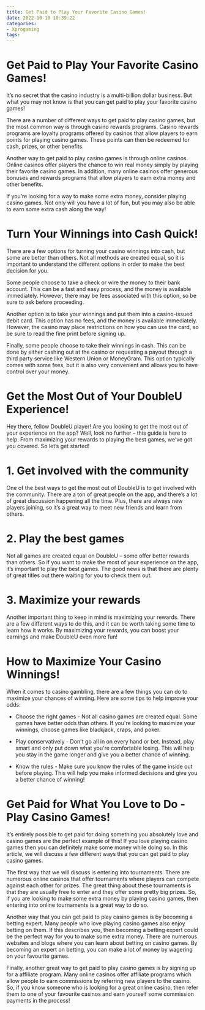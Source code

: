 ```yaml
---
title: Get Paid to Play Your Favorite Casino Games!
date: 2022-10-10 10:39:22
categories:
- Xprogaming
tags:
---
```



#  Get Paid to Play Your Favorite Casino Games!

It’s no secret that the casino industry is a multi-billion dollar business. But what you may not know is that you can get paid to play your favorite casino games!

There are a number of different ways to get paid to play casino games, but the most common way is through casino rewards programs. Casino rewards programs are loyalty programs offered by casinos that allow players to earn points for playing casino games. These points can then be redeemed for cash, prizes, or other benefits.

Another way to get paid to play casino games is through online casinos. Online casinos offer players the chance to win real money simply by playing their favorite casino games. In addition, many online casinos offer generous bonuses and rewards programs that allow players to earn extra money and other benefits.

If you’re looking for a way to make some extra money, consider playing casino games. Not only will you have a lot of fun, but you may also be able to earn some extra cash along the way!

#  Turn Your Winnings into Cash Quick!

There are a few options for turning your casino winnings into cash, but some are better than others. Not all methods are created equal, so it is important to understand the different options in order to make the best decision for you.

Some people choose to take a check or wire the money to their bank account. This can be a fast and easy process, and the money is available immediately. However, there may be fees associated with this option, so be sure to ask before proceeding.

Another option is to take your winnings and put them into a casino-issued debit card. This option has no fees, and the money is available immediately. However, the casino may place restrictions on how you can use the card, so be sure to read the fine print before signing up.

Finally, some people choose to take their winnings in cash. This can be done by either cashing out at the casino or requesting a payout through a third party service like Western Union or MoneyGram. This option typically comes with some fees, but it is also very convenient and allows you to have control over your money.

#  Get the Most Out of Your DoubleU Experience!

Hey there, fellow DoubleU player! Are you looking to get the most out of your experience on the app? Well, look no further – this guide is here to help. From maximizing your rewards to playing the best games, we’ve got you covered. So let’s get started!

# 1. Get involved with the community

One of the best ways to get the most out of DoubleU is to get involved with the community. There are a ton of great people on the app, and there’s a lot of great discussion happening all the time. Plus, there are always new players joining, so it’s a great way to meet new friends and learn from others.

# 2. Play the best games

Not all games are created equal on DoubleU – some offer better rewards than others. So if you want to make the most of your experience on the app, it’s important to play the best games. The good news is that there are plenty of great titles out there waiting for you to check them out.

# 3. Maximize your rewards

Another important thing to keep in mind is maximizing your rewards. There are a few different ways to do this, and it can be worth taking some time to learn how it works. By maximizing your rewards, you can boost your earnings and make DoubleU even more fun!

#  How to Maximize Your Casino Winnings!

When it comes to casino gambling, there are a few things you can do to maximize your chances of winning. Here are some tips to help improve your odds:

* Choose the right games - Not all casino games are created equal. Some games have better odds than others. If you're looking to maximize your winnings, choose games like blackjack, craps, and poker.

* Play conservatively - Don't go all in on every hand or bet. Instead, play smart and only put down what you're comfortable losing. This will help you stay in the game longer and give you a better chance of winning.

* Know the rules - Make sure you know the rules of the game inside out before playing. This will help you make informed decisions and give you a better chance of winning!

#  Get Paid for What You Love to Do - Play Casino Games!

It’s entirely possible to get paid for doing something you absolutely love and casino games are the perfect example of this! If you love playing casino games then you can definitely make some money while doing so. In this article, we will discuss a few different ways that you can get paid to play casino games.

The first way that we will discuss is entering into tournaments. There are numerous online casinos that offer tournaments where players can compete against each other for prizes. The great thing about these tournaments is that they are usually free to enter and they offer some pretty big prizes. So, if you are looking to make some extra money by playing casino games, then entering into online tournaments is a great way to do so.

Another way that you can get paid to play casino games is by becoming a betting expert. Many people who love playing casino games also enjoy betting on them. If this describes you, then becoming a betting expert could be the perfect way for you to make some extra money. There are numerous websites and blogs where you can learn about betting on casino games. By becoming an expert on betting, you can make a lot of money by wagering on your favourite games.

Finally, another great way to get paid to play casino games is by signing up for a affiliate program. Many online casinos offer affiliate programs which allow people to earn commissions by referring new players to the casino. So, if you know someone who is looking for a great online casino, then refer them to one of your favourite casinos and earn yourself some commission payments in the process!